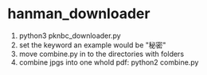 # hanman_downloader
1. python3 pknbc_downloader.py 
2. set the keyword an example would be "秘密"
3. move combine.py in to the directories with folders
4. combine jpgs into one whold pdf: python2 combine.py
